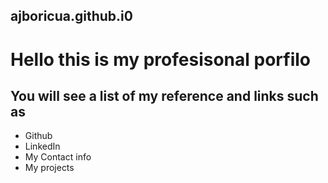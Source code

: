 ## ajboricua.github.i0

# Hello this is my profesisonal porfilo

## You will see a list of my reference and links such as 
* Github
* LinkedIn
* My Contact info
* My projects



